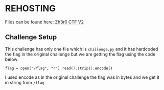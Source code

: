 # REHOSTING

Files can be found here: [Zh3r0 CTF V2](https://github.com/zh3r0/zh3r0-ctf/blob/main/V2/crypto/b00tleg/readme.md)

## Challenge Setup
This challenge has only one file which is `challenge.py` and it has hardcoded the flag in the original challenge but we are getting the flag using the code below:

```
flag = open("/flag", "r").read().strip().encode()
```

I used encode as in the original challenge the flag was in bytes and we get it in string from `/flag`